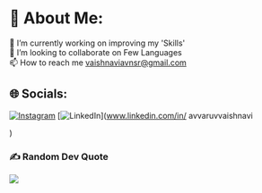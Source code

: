 # 💫 About Me:
🔭 I’m currently working on improving my 'Skills'<br>👯 I’m looking to collaborate on Few Languages<br>📫 How to reach me vaishnaviavnsr@gmail.com


## 🌐 Socials:
[![Instagram](https://img.shields.io/badge/Instagram-%23E4405F.svg?logo=Instagram&logoColor=white)](https://instagram.com/vyshhhhhnavi_) [![LinkedIn](https://img.shields.io/badge/LinkedIn-%230077B5.svg?logo=linkedin&logoColor=white)](www.linkedin.com/in/
avvaruvvaishnavi

) 

### ✍️ Random Dev Quote
![](https://quotes-github-readme.vercel.app/api?type=horizontal&theme=radical)
